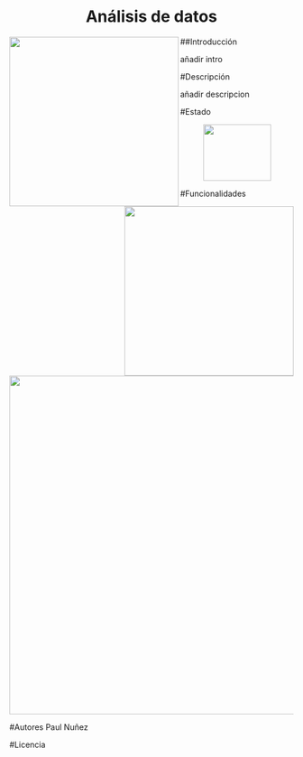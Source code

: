 <h1 align="center"> Análisis de  datos </h1>

 <img align="left" width="300" height="300" src="https://github.com/Paul243654/introduccion_analisis_datos/assets/112754073/2f7947e7-6364-462f-b34c-34499d3fd529"> 

 <img align="right" width="300" height="300" src="https://github.com/Paul243654/introduccion_analisis_datos/assets/112754073/537f4b69-0280-41fa-bb48-5a4125d526c3">
 

##Introducción

añadir intro

#Descripción

añadir descripcion

#Estado

 <p align="center">
   <img width="120" height="100" src="https://github.com/Paul243654/introduccion_analisis_datos/assets/112754073/6edae162-e778-4d35-88f2-ff594ef7ffde">   
 </p>


#Funcionalidades
  
<p align="center">
  <img width="800" height="600" src="https://github.com/Paul243654/introduccion_analisis_datos/assets/112754073/a36d24ce-a549-4973-9973-ddbef4da84fb">   
</p>   

#Autores
Paul Nuñez

#Licencia

